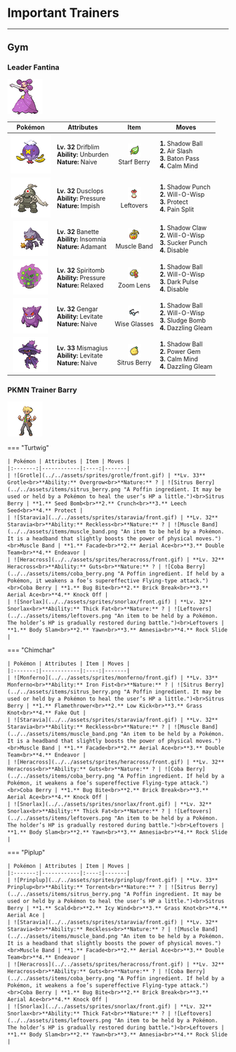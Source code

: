 # Important Trainers


---

## Gym

### Leader Fantina

![Leader Fantina](../../assets/important_trainers/fantina.png)

| Pokémon | Attributes | Item | Moves |
|:-------:|------------|:----:|-------|
| ![Drifblim](../../assets/sprites/drifblim/front.gif) | **Lv. 32** Drifblim<br>**Ability:** Unburden<br>**Nature:** Naive | ![Starf Berry](../../assets/items/starf_berry.png "A Poffin ingredient. If held by a Pokémon, it sharply raises one of its stats in a pinch.")<br>Starf Berry | **1.** Shadow Ball<br>**2.** Air Slash<br>**3.** Baton Pass<br>**4.** Calm Mind |
| ![Dusclops](../../assets/sprites/dusclops/front.gif) | **Lv. 32** Dusclops<br>**Ability:** Pressure<br>**Nature:** Impish | ![Leftovers](../../assets/items/leftovers.png "An item to be held by a Pokémon. The holder’s HP is gradually restored during battle.")<br>Leftovers | **1.** Shadow Punch<br>**2.** Will-O-Wisp<br>**3.** Protect<br>**4.** Pain Split |
| ![Banette](../../assets/sprites/banette/front.gif) | **Lv. 32** Banette<br>**Ability:** Insomnia<br>**Nature:** Adamant | ![Muscle Band](../../assets/items/muscle_band.png "An item to be held by a Pokémon. It is a headband that slightly boosts the power of physical moves.")<br>Muscle Band | **1.** Shadow Claw<br>**2.** Will-O-Wisp<br>**3.** Sucker Punch<br>**4.** Disable |
| ![Spiritomb](../../assets/sprites/spiritomb/front.gif) | **Lv. 32** Spiritomb<br>**Ability:** Pressure<br>**Nature:** Relaxed | ![Zoom Lens](../../assets/items/zoom_lens.png "An item to be held by a Pokémon. If the holder moves after the foe, its accuracy will be boosted.")<br>Zoom Lens | **1.** Shadow Ball<br>**2.** Will-O-Wisp<br>**3.** Dark Pulse<br>**4.** Disable |
| ![Gengar](../../assets/sprites/gengar/front.gif) | **Lv. 32** Gengar<br>**Ability:** Levitate<br>**Nature:** Naive | ![Wise Glasses](../../assets/items/wise_glasses.png "An item to be held by a Pokémon. It is a thick pair of glasses that slightly boosts the power of special moves.")<br>Wise Glasses | **1.** Shadow Ball<br>**2.** Will-O-Wisp<br>**3.** Sludge Bomb<br>**4.** Dazzling Gleam |
| ![Mismagius](../../assets/sprites/mismagius/front.gif) | **Lv. 33** Mismagius<br>**Ability:** Levitate<br>**Nature:** Naive | ![Sitrus Berry](../../assets/items/sitrus_berry.png "A Poffin ingredient. It may be used or held by a Pokémon to heal the user’s HP a little.")<br>Sitrus Berry | **1.** Shadow Ball<br>**2.** Power Gem<br>**3.** Calm Mind<br>**4.** Dazzling Gleam |


### PKMN Trainer Barry

![PKMN Trainer Barry](../../assets/important_trainers/barry.png)

=== "Turtwig"

	| Pokémon | Attributes | Item | Moves |
	|:-------:|------------|:----:|-------|
	| ![Grotle](../../assets/sprites/grotle/front.gif) | **Lv. 33** Grotle<br>**Ability:** Overgrow<br>**Nature:** ? | ![Sitrus Berry](../../assets/items/sitrus_berry.png "A Poffin ingredient. It may be used or held by a Pokémon to heal the user’s HP a little.")<br>Sitrus Berry | **1.** Seed Bomb<br>**2.** Crunch<br>**3.** Leech Seed<br>**4.** Protect |
	| ![Staravia](../../assets/sprites/staravia/front.gif) | **Lv. 32** Staravia<br>**Ability:** Reckless<br>**Nature:** ? | ![Muscle Band](../../assets/items/muscle_band.png "An item to be held by a Pokémon. It is a headband that slightly boosts the power of physical moves.")<br>Muscle Band | **1.** Facade<br>**2.** Aerial Ace<br>**3.** Double Team<br>**4.** Endeavor |
	| ![Heracross](../../assets/sprites/heracross/front.gif) | **Lv. 32** Heracross<br>**Ability:** Guts<br>**Nature:** ? | ![Coba Berry](../../assets/items/coba_berry.png "A Poffin ingredient. If held by a Pokémon, it weakens a foe’s supereffective Flying-type attack.")<br>Coba Berry | **1.** Bug Bite<br>**2.** Brick Break<br>**3.** Aerial Ace<br>**4.** Knock Off |
	| ![Snorlax](../../assets/sprites/snorlax/front.gif) | **Lv. 32** Snorlax<br>**Ability:** Thick Fat<br>**Nature:** ? | ![Leftovers](../../assets/items/leftovers.png "An item to be held by a Pokémon. The holder’s HP is gradually restored during battle.")<br>Leftovers | **1.** Body Slam<br>**2.** Yawn<br>**3.** Amnesia<br>**4.** Rock Slide |
	
=== "Chimchar"

	| Pokémon | Attributes | Item | Moves |
	|:-------:|------------|:----:|-------|
	| ![Monferno](../../assets/sprites/monferno/front.gif) | **Lv. 33** Monferno<br>**Ability:** Iron Fist<br>**Nature:** ? | ![Sitrus Berry](../../assets/items/sitrus_berry.png "A Poffin ingredient. It may be used or held by a Pokémon to heal the user’s HP a little.")<br>Sitrus Berry | **1.** Flamethrower<br>**2.** Low Kick<br>**3.** Grass Knot<br>**4.** Fake Out |
	| ![Staravia](../../assets/sprites/staravia/front.gif) | **Lv. 32** Staravia<br>**Ability:** Reckless<br>**Nature:** ? | ![Muscle Band](../../assets/items/muscle_band.png "An item to be held by a Pokémon. It is a headband that slightly boosts the power of physical moves.")<br>Muscle Band | **1.** Facade<br>**2.** Aerial Ace<br>**3.** Double Team<br>**4.** Endeavor |
	| ![Heracross](../../assets/sprites/heracross/front.gif) | **Lv. 32** Heracross<br>**Ability:** Guts<br>**Nature:** ? | ![Coba Berry](../../assets/items/coba_berry.png "A Poffin ingredient. If held by a Pokémon, it weakens a foe’s supereffective Flying-type attack.")<br>Coba Berry | **1.** Bug Bite<br>**2.** Brick Break<br>**3.** Aerial Ace<br>**4.** Knock Off |
	| ![Snorlax](../../assets/sprites/snorlax/front.gif) | **Lv. 32** Snorlax<br>**Ability:** Thick Fat<br>**Nature:** ? | ![Leftovers](../../assets/items/leftovers.png "An item to be held by a Pokémon. The holder’s HP is gradually restored during battle.")<br>Leftovers | **1.** Body Slam<br>**2.** Yawn<br>**3.** Amnesia<br>**4.** Rock Slide |
	
=== "Piplup"

	| Pokémon | Attributes | Item | Moves |
	|:-------:|------------|:----:|-------|
	| ![Prinplup](../../assets/sprites/prinplup/front.gif) | **Lv. 33** Prinplup<br>**Ability:** Torrent<br>**Nature:** ? | ![Sitrus Berry](../../assets/items/sitrus_berry.png "A Poffin ingredient. It may be used or held by a Pokémon to heal the user’s HP a little.")<br>Sitrus Berry | **1.** Scald<br>**2.** Icy Wind<br>**3.** Grass Knot<br>**4.** Aerial Ace |
	| ![Staravia](../../assets/sprites/staravia/front.gif) | **Lv. 32** Staravia<br>**Ability:** Reckless<br>**Nature:** ? | ![Muscle Band](../../assets/items/muscle_band.png "An item to be held by a Pokémon. It is a headband that slightly boosts the power of physical moves.")<br>Muscle Band | **1.** Facade<br>**2.** Aerial Ace<br>**3.** Double Team<br>**4.** Endeavor |
	| ![Heracross](../../assets/sprites/heracross/front.gif) | **Lv. 32** Heracross<br>**Ability:** Guts<br>**Nature:** ? | ![Coba Berry](../../assets/items/coba_berry.png "A Poffin ingredient. If held by a Pokémon, it weakens a foe’s supereffective Flying-type attack.")<br>Coba Berry | **1.** Bug Bite<br>**2.** Brick Break<br>**3.** Aerial Ace<br>**4.** Knock Off |
	| ![Snorlax](../../assets/sprites/snorlax/front.gif) | **Lv. 32** Snorlax<br>**Ability:** Thick Fat<br>**Nature:** ? | ![Leftovers](../../assets/items/leftovers.png "An item to be held by a Pokémon. The holder’s HP is gradually restored during battle.")<br>Leftovers | **1.** Body Slam<br>**2.** Yawn<br>**3.** Amnesia<br>**4.** Rock Slide |
	
